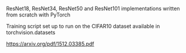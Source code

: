 ResNet18, ResNet34, ResNet50 and ResNet101 implementations written from scratch with PyTorch

Training script set up to run on the CIFAR10 dataset available in torchvision.datasets

https://arxiv.org/pdf/1512.03385.pdf
